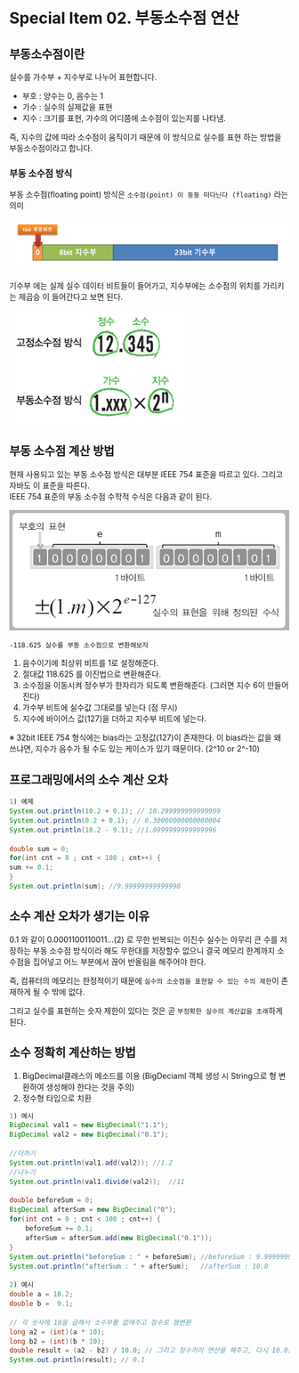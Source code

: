 # Special Item 02. 부동소수점 연산

## 부동소수점이란 

실수를 가수부 + 지수부로 나누어 표현합니다.
- 부호 : 양수는 0, 음수는 1
- 가수 : 실수의 실제값을 표현
- 지수 : 크기를 표현, 가수의 어디쯤에 소수점이 있는지를 나타냄.

즉, 지수의 값에 따라 소수점이 움직이기 때문에 이 방식으로 실수를 표현 하는 방법을 부동소수점이라고 합니다.

### 부동 소수점 방식
부동 소수점(floating point) 방식은 `소수점(point) 이 둥둥 떠다닌다 (floating)` 라는 의미

![img_1.png](img_1.png)

기수부 에는 실제 실수 데이터 비트들이 들어가고, 지수부에는 소수점의 위치를 가리키는 제곱승 이 들어간다고 보면 된다.

![img_2.png](img_2.png)

## 부동 소수점 계산 방법
현재 사용되고 있는 부동 소수점 방식은 대부분 IEEE 754 표준을 따르고 있다. 그리고 자바도 이 표준을 따른다. <br />
IEEE 754 표준의 부동 소수점 수학적 수식은 다음과 같이 된다.

![img_3.png](img_3.png)

`-118.625 실수를 부동 소수점으로 변환해보자`
1. 음수이기에 최상위 비트를 1로 설정해준다.
2. 절대값 118.625 를 이진법으로 변환해준다.
3. 소수점을 이동시켜 정수부가 한자리가 되도록 변환해준다. (그러면 지수 6이 만들어진다)
4. 가수부 비트에 실수값 그대로를 넣는다 (점 무시)
5. 지수에 바이어스 값(127)을 더하고 지수부 비트에 넣는다.

 ※ 32bit IEEE 754 형식에는 bias라는 고정값(127)이 존재한다.
이 bias라는 값을 왜 쓰냐면, 지수가 음수가 될 수도 있는 케이스가 있기 때문이다. (2^10 or 2^-10)

## 프로그래밍에서의 소수 계산 오차
```java
1) 예제
System.out.println(10.2 + 0.1); // 10.299999999999999
System.out.println(0.2 + 0.1); // 0.30000000000000004
System.out.println(10.2 - 9.1); //1.0999999999999996

double sum = 0;
for(int cnt = 0 ; cnt < 100 ; cnt++) {
sum += 0.1;
}
System.out.println(sum); //9.99999999999998

```

## 소수 계산 오차가 생기는 이유

0.1 와 같이 0.0001100110011...(2) 로 무한 반복되는 이진수 실수는 아무리 큰 수를 저장하는 부동 소수점 방식이라 해도 무한대를 저장할수 없으니 결국 메모리 한계까지 소수점을 집어넣고 어느 부분에서 끊어 반올림을 해주어야 한다. <br />

즉, 컴퓨터의 메모리는 한정적이기 때문에 `실수의 소숫점을 표현할 수 있는 수의 제한`이 존재하게 될 수 밖에 없다.

그리고 실수를 표현하는 숫자 제한이 있다는 것은 곧 `부정확한 실수의 계산값을 초래`하게 된다.


## 소수 정확히 계산하는 방법
1. BigDecimal클래스의 메소드를 이용 (BigDeciaml 객체 생성 시 String으로 형 변환하여 생성해야 한다는 것을 주의)
2. 정수형 타입으로 치환
```java
1) 예시
BigDecimal val1 = new BigDecimal("1.1");
BigDecimal val2 = new BigDecimal("0.1");

//더하기
System.out.println(val1.add(val2));	//1.2
//나누기
System.out.println(val1.divide(val2));	//11

double beforeSum = 0;
BigDecimal afterSum = new BigDecimal("0");
for(int cnt = 0 ; cnt < 100 ; cnt++) {
    beforeSum += 0.1;
    afterSum = afterSum.add(new BigDecimal("0.1"));
}
System.out.println("beforeSum : " + beforeSum);	//beforeSum : 9.99999999999998
System.out.println("afterSum : " + afterSum);	//afterSum : 10.0
        
2) 예시
double a = 10.2;
double b =  9.1;

// 각 숫자에 10을 곱해서 소수부를 없애주고 정수로 형변환
long a2 = (int)(a * 10);
long b2 = (int)(b * 10);
double result = (a2 - b2) / 10.0; // 그리고 정수끼리 연산을 해주고, 다시 10.0을 나누기 하여 실수로 변환하여 저장
System.out.println(result); // 0.1
```
